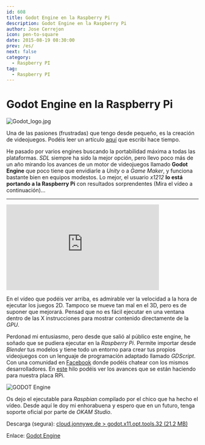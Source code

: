 ```yaml
---
id: 608
title: Godot Engine en la Raspberry Pi
description: Godot Engine en la Raspberry Pi
author: Jose Cerrejon
icon: pen-to-square
date: 2015-08-19 08:30:00
prev: /es/
next: false
category:
  - Raspberry PI
tag:
  - Raspberry PI
---
```


# Godot Engine en la Raspberry Pi

![Godot_logo.jpg](/images/2015/08/Godot_logo.jpg)

Una de las pasiones (frustradas) que tengo desde pequeño, es la creación de videojuegos. Podéis leer un artículo [aquí](/post.php?id=519) que escribí hace tiempo.

He pasado por varios engines buscando la portabilidad máxima a todas las plataformas. *SDL* siempre ha sido la mejor opción, pero llevo poco más de un año mirando los avances de un motor de videojuegos llamado **Godot Engine** que poco tiene que envidiarle a *Unity* o a *Game Maker*, y funciona bastante bien en equipos modestos. Lo mejor, el usuario *x1212* **lo está portando a la Raspberry Pi** con resultados sorprendentes (Mira el vídeo a continuación)...

- - -
<iframe width="400" height="225" src="https://www.youtube.com/embed/kNbAKmEFDEs?rel=0&amp;showinfo=0" frameborder="0" allowfullscreen></iframe>

En el vídeo que podéis ver arriba, es admirable ver la velocidad a la hora de ejecutar los juegos 2D. Tampoco se mueve tan mal en el 3D, pero es de suponer que mejorará. Pensad que no es fácil ejecutar en una ventana dentro de las X instrucciones para mostrar contenido directamente de la *GPU*.

Perdonad mi entusiasmo, pero desde que salió al público este engine, he soñado que se pudiera ejecutar en la *Raspberry Pi*. Permite importar desde *Blender* tus modelos y tiene todo un entorno para crear tus propios videojuegos con un lenguaje de programación adaptado llamado *GDScript*. Con una comunidad en [Facebook](http://www.facebook.com/groups/godotengine/) donde podéis chatear con los mismos desarrolladores. En [este](http://www.godotengine.org/forum/viewtopic.php?f=9&t=1541&start=10) hilo podéis ver los avances que se están haciendo para nuestra placa RPi.

![GODOT Engine](/images/2015/02/vgames_04.png)

Os dejo el ejecutable para *Raspbian* compilado por el chico que ha hecho el vídeo. Desde aquí le doy mi enhorabuena y espero que en un futuro, tenga soporte oficial por parte de *OKAM Studio*.

Descarga (segura): [cloud.jonnywe.de > godot.x11.opt.tools.32 (21.2 MB)](https://cloud.jonnywe.de/index.php/s/INZpEYuC06IjwDH)

Enlace: [Godot Engine](http://www.godotengine.org/wp/)